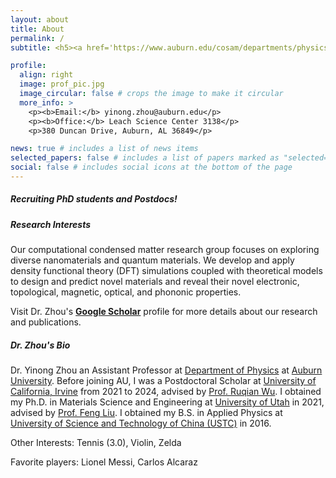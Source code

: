 ```yaml
---
layout: about
title: About
permalink: /
subtitle: <h5><a href='https://www.auburn.edu/cosam/departments/physics/index.htm'>Department of Physics</a> | <a href='https://www.auburn.edu'>Auburn University</a></h5>

profile:
  align: right
  image: prof_pic.jpg
  image_circular: false # crops the image to make it circular
  more_info: >
    <p><b>Email:</b> yinong.zhou@auburn.edu</p>
    <p><b>Office:</b> Leach Science Center 3138</p>
    <p>380 Duncan Drive, Auburn, AL 36849</p>

news: true # includes a list of news items
selected_papers: false # includes a list of papers marked as "selected={true}"
social: false # includes social icons at the bottom of the page
---
```


<h5><p>Recruiting PhD students and Postdocs! </p></h5>

<h5><b>Research Interests</b></h5>
Our computational condensed matter research group focuses on exploring diverse nanomaterials and quantum materials. We develop and apply density functional theory (DFT) simulations coupled with theoretical models to design and predict novel materials and reveal their novel electronic, topological, magnetic, optical, and phononic properties.

Visit Dr. Zhou's <a href='https://scholar.google.com/citations?user=-Pz-7TQAAAAJ&hl=en'><b>Google Scholar</b></a> profile for more details about our research and publications.

<h5><b>Dr. Zhou's Bio</b></h5>
Dr. Yinong Zhou an Assistant Professor at <a href='https://www.auburn.edu/cosam/departments/physics/index.htm'>Department of Physics</a> at <a href='https://www.auburn.edu'>Auburn University</a>. Before joining AU, I was a Postdoctoral Scholar at <a href='https://uci.edu'>University of California, Irvine</a> from 2021 to 2024, advised by <a href='https://www.physics.uci.edu/wugroup/people.html'>Prof. Ruqian Wu</a>. I obtained my Ph.D. in Materials Science and Engineering at <a href='https://www.utah.edu'>University of Utah</a> in 2021, advised by <a href='https://my.eng.utah.edu/~fliu/index.html'>Prof. Feng Liu</a>. I obtained my B.S. in Applied Physics at <a href='http://en.ustc.edu.cn'>University of Science and Technology of China (USTC)</a> in 2016.
<p>Other Interests: Tennis (3.0), Violin, Zelda</p>
<p>Favorite players: Lionel Messi, Carlos Alcaraz</p>
